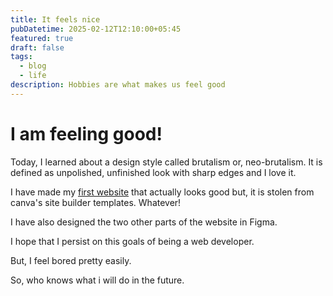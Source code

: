 ```yaml
---
title: It feels nice
pubDatetime: 2025-02-12T12:10:00+05:45
featured: true
draft: false
tags:
  - blog
  - life
description: Hobbies are what makes us feel good
---
```


# I am feeling good!

Today, I learned about a design style called brutalism or, neo-brutalism. It is defined as unpolished, unfinished look with sharp edges and I love it.

I have made my [first website](https://arvindrana.my.canva.site/) that actually looks good but, it is stolen from canva's site builder templates. Whatever!

I have also designed the two other parts of the website in Figma.

I hope that I persist on this goals of being a web developer.

But, I feel bored pretty easily.

So, who knows what i will do in the future.
